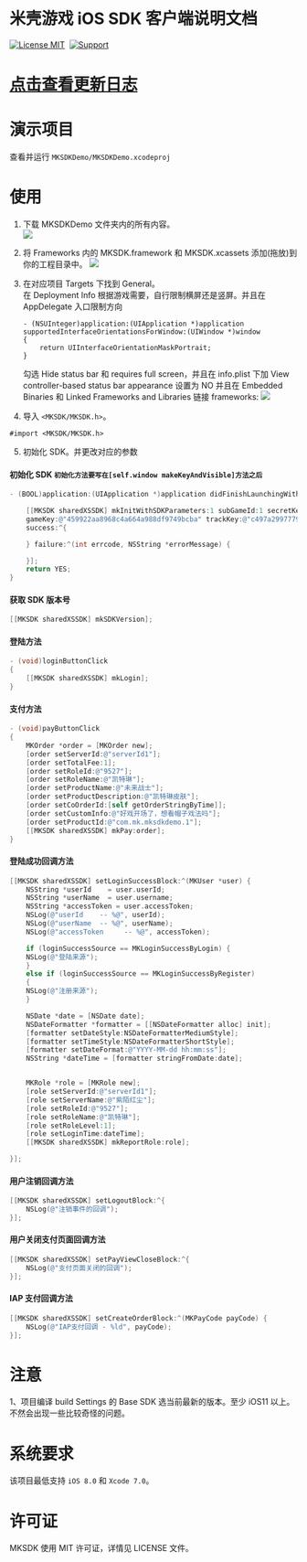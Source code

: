 # 米壳游戏 iOS SDK 客户端说明文档

[![License MIT](https://img.shields.io/badge/license-MIT-green.svg?style=flat)](https://raw.githubusercontent.com/mikegame/iOS-SDKDemo/master/LICENSE)&nbsp;
[![Support](https://img.shields.io/badge/support-iOS%208%2B%20-blue.svg?style=flat)](https://www.apple.com/nl/ios/)&nbsp;

# [点击查看更新日志](https://github.com/mikegame/iOS-SDKDemo/blob/master/MKSDKVerisonReadMe.txt 'Title')

# 演示项目

查看并运行 `MKSDKDemo/MKSDKDemo.xcodeproj`

# 使用

1. 下载 MKSDKDemo 文件夹内的所有内容。<br/>
   <img src="https://github.com/mikegame/iOS-SDKDemo/blob/master/Snapshots/FrameworkPath.png"><br/>
2. 将 Frameworks 内的 MKSDK.framework 和 MKSDK.xcassets 添加(拖放)到你的工程目录中。
   <img src="https://github.com/mikegame/iOS-SDKDemo/blob/master/Snapshots/Framework.png"><br/>
3. 在对应项目 Targets 下找到 General。<br/>
   在 Deployment Info 根据游戏需要，自行限制横屏还是竖屏。并且在 AppDelegate 入口限制方向<br/>

   ```
   - (NSUInteger)application:(UIApplication *)application supportedInterfaceOrientationsForWindow:(UIWindow *)window
   {
       return UIInterfaceOrientationMaskPortrait;
   }
   ```

   勾选 Hide status bar 和 requires full screen，并且在 info.plist 下加 View controller-based status bar appearance 设置为 NO
   并且在 Embedded Binaries 和 Linked Frameworks and Libraries 链接 frameworks:
   <img src="https://github.com/mikegame/iOS-SDKDemo/blob/master/Snapshots/FrameworkLink.png"><br/>

4. 导入 `<MKSDK/MKSDK.h>`。

```
#import <MKSDK/MKSDK.h>
```

5. 初始化 SDK。并更改对应的参数

#### 初始化 SDK `初始化方法要写在[self.window makeKeyAndVisible]方法之后`

```objective-c
- (BOOL)application:(UIApplication *)application didFinishLaunchingWithOptions:(NSDictionary *)launchOptions {

    [[MKSDK sharedXSSDK] mkInitWithSDKParameters:1 subGameId:1 secretKey:@"4f76c696869efaa7f84afe5a2d0de332"
    gameKey:@"459922aa8968c4a664a988df9749bcba" trackKey:@"c497a2997779e09ce454701e01b81a15" ryChannelID:@"unknown"
    success:^{

    } failure:^(int errcode, NSString *errorMessage) {

    }];
    return YES;
}
```

#### 获取 SDK 版本号

```objective-c
[[MKSDK sharedXSSDK] mkSDKVersion];
```

#### 登陆方法

```objective-c
- (void)loginButtonClick
{
    [[MKSDK sharedXSSDK] mkLogin];
}
```

#### 支付方法

```objective-c
- (void)payButtonClick
{
    MKOrder *order = [MKOrder new];
    [order setServerId:@"serverId1"];
    [order setTotalFee:1];
    [order setRoleId:@"9527"];
    [order setRoleName:@"凯特琳"];
    [order setProductName:@"未来战士"];
    [order setProductDescription:@"凯特琳皮肤"];
    [order setCoOrderId:[self getOrderStringByTime]];
    [order setCustomInfo:@"好戏开场了，想看帽子戏法吗"];
    [order setProductId:@"com.mk.mksdkdemo.1"];
    [[MKSDK sharedXSSDK] mkPay:order];
}
```

#### 登陆成功回调方法

```objective-c
[[MKSDK sharedXSSDK] setLoginSuccessBlock:^(MKUser *user) {
    NSString *userId    = user.userId;
    NSString *userName  = user.username;
    NSString *accessToken = user.accessToken;
    NSLog(@"userId    -- %@", userId);
    NSLog(@"userName  -- %@", userName);
    NSLog(@"accessToken     -- %@", accessToken);

    if (loginSuccessSource == MKLoginSuccessByLogin) {
    NSLog(@"登陆来源");
    }
    else if (loginSuccessSource == MKLoginSuccessByRegister)
    {
    NSLog(@"注册来源");
    }

    NSDate *date = [NSDate date];
    NSDateFormatter *formatter = [[NSDateFormatter alloc] init];
    [formatter setDateStyle:NSDateFormatterMediumStyle];
    [formatter setTimeStyle:NSDateFormatterShortStyle];
    [formatter setDateFormat:@"YYYY-MM-dd hh:mm:ss"];
    NSString *dateTime = [formatter stringFromDate:date];


    MKRole *role = [MKRole new];
    [role setServerId:@"serverId1"];
    [role setServerName:@"紫陌红尘"];
    [role setRoleId:@"9527"];
    [role setRoleName:@"凯特琳"];
    [role setRoleLevel:1];
    [role setLoginTime:dateTime];
    [[MKSDK sharedXSSDK] mkReportRole:role];

}];
```

#### 用户注销回调方法

```objective-c
[[MKSDK sharedXSSDK] setLogoutBlock:^{
    NSLog(@"注销事件的回调");
}];
```

#### 用户关闭支付页面回调方法

```objective-c
[[MKSDK sharedXSSDK] setPayViewCloseBlock:^{
    NSLog(@"支付页面关闭的回调");
}];
```

#### IAP 支付回调方法

```objective-c
[[MKSDK sharedXSSDK] setCreateOrderBlock:^(MKPayCode payCode) {
    NSLog(@"IAP支付回调 - %ld", payCode);
}];
```

# 注意

1、项目编译 build Settings 的 Base SDK 选当前最新的版本。至少 iOS11 以上。不然会出现一些比较奇怪的问题。

# 系统要求

该项目最低支持 `iOS 8.0` 和 `Xcode 7.0`。

# 许可证

MKSDK 使用 MIT 许可证，详情见 LICENSE 文件。
